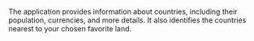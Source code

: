 
The application provides information about countries, including their population, currencies, and more details. 
It also identifies the countries nearest to your chosen favorite land.
